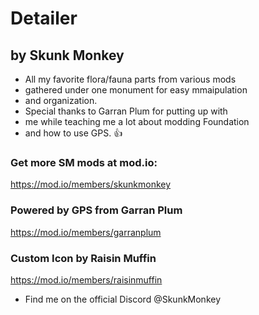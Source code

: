 # Detailer
## by Skunk Monkey

- All my favorite flora/fauna parts from various mods
- gathered under one monument for easy mmaipulation
- and organization.
- Special thanks to Garran Plum for putting up with
- me while teaching me a lot about modding Foundation
- and how to use GPS. :thumbsup:

### Get more SM mods at mod.io:
https://mod.io/members/skunkmonkey

### Powered by GPS from Garran Plum
https://mod.io/members/garranplum

### Custom Icon by Raisin Muffin
https://mod.io/members/raisinmuffin

- Find me on the official Discord @SkunkMonkey